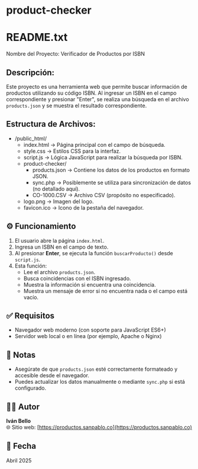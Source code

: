# product-checker
README.txt
==========

Nombre del Proyecto: Verificador de Productos por ISBN

Descripción:
------------
Este proyecto es una herramienta web que permite buscar información de productos utilizando su código ISBN. Al ingresar un ISBN en el campo correspondiente y presionar "Enter", se realiza una búsqueda en el archivo `products.json` y se muestra el resultado correspondiente.

Estructura de Archivos:
-----------------------
- /public_html/
  - index.html          → Página principal con el campo de búsqueda.
  - style.css           → Estilos CSS para la interfaz.
  - script.js           → Lógica JavaScript para realizar la búsqueda por ISBN.
  - product-checker/
    - products.json     → Contiene los datos de los productos en formato JSON.
    - sync.php          → Posiblemente se utiliza para sincronización de datos (no detallado aquí).
    - CO-1000.CSV       → Archivo CSV (propósito no especificado).
  - logo.png            → Imagen del logo.
  - favicon.ico         → Icono de la pestaña del navegador.


## ⚙️ Funcionamiento

1. El usuario abre la página `index.html`.
2. Ingresa un ISBN en el campo de texto.
3. Al presionar **Enter**, se ejecuta la función `buscarProducto()` desde `script.js`.
4. Esta función:
   - Lee el archivo `products.json`.
   - Busca coincidencias con el ISBN ingresado.
   - Muestra la información si encuentra una coincidencia.
   - Muestra un mensaje de error si no encuentra nada o el campo está vacío.

## ✅ Requisitos

- Navegador web moderno (con soporte para JavaScript ES6+)
- Servidor web local o en línea (por ejemplo, Apache o Nginx)

## 📝 Notas

- Asegúrate de que `products.json` esté correctamente formateado y accesible desde el navegador.
- Puedes actualizar los datos manualmente o mediante `sync.php` si está configurado.

## 👨‍💻 Autor

**Iván Bello**  
🌐 Sitio web: [https://productos.sanpablo.co](https://productos.sanpablo.co)

## 📅 Fecha

Abril 2025
